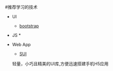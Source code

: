 #推荐学习的技术

*	UI
	*	[bootstrap](http://www.bootcss.com/)

*	JS
	*	


*	Web App
	*	[SUI](http://m.sui.taobao.org/)	
	
	轻量，小巧且精美的UI库,方便迅速搭建手机H5应用

